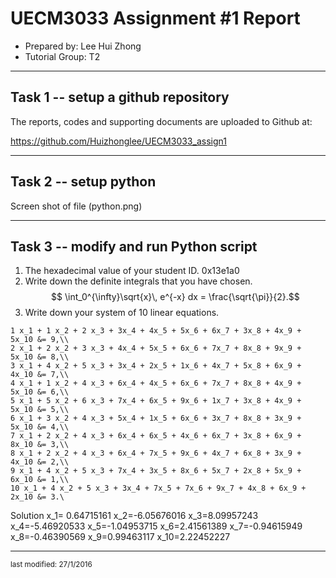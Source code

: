 UECM3033 Assignment #1 Report
========================================================

- Prepared by: Lee Hui Zhong
- Tutorial Group: T2

--------------------------------------------------------

## Task 1 -- setup a github repository

The reports, codes and supporting documents are uploaded to Github at: 

https://github.com/Huizhonglee/UECM3033_assign1


---------------------------------------------------------

## Task 2 -- setup python

Screen shot of file (python.png)




------------------------------------------------------------

## Task 3 -- modify and run Python script


1. The hexadecimal value of your student ID.
   0x13e1a0
2. Write down the definite integrals that you have chosen.
  $$ \int_0^{\infty}\sqrt{x}\, e^{-x} dx = \frac{\sqrt{\pi}}{2}.$$
3. Write down your system of 10 linear equations.

```
1 x_1 + 1 x_2 + 2 x_3 + 3x_4 + 4x_5 + 5x_6 + 6x_7 + 3x_8 + 4x_9 + 5x_10 &= 9,\\
2 x_1 + 2 x_2 + 3 x_3 + 4x_4 + 5x_5 + 6x_6 + 7x_7 + 8x_8 + 9x_9 + 5x_10 &= 8,\\
3 x_1 + 4 x_2 + 5 x_3 + 3x_4 + 2x_5 + 1x_6 + 4x_7 + 5x_8 + 6x_9 + 4x_10 &= 7,\\
4 x_1 + 1 x_2 + 4 x_3 + 6x_4 + 4x_5 + 6x_6 + 7x_7 + 8x_8 + 4x_9 + 5x_10 &= 6,\\
5 x_1 + 5 x_2 + 6 x_3 + 7x_4 + 6x_5 + 9x_6 + 1x_7 + 3x_8 + 4x_9 + 5x_10 &= 5,\\
6 x_1 + 3 x_2 + 4 x_3 + 5x_4 + 1x_5 + 6x_6 + 3x_7 + 8x_8 + 3x_9 + 5x_10 &= 4,\\
7 x_1 + 2 x_2 + 4 x_3 + 6x_4 + 6x_5 + 4x_6 + 6x_7 + 3x_8 + 6x_9 + 8x_10 &= 3,\\
8 x_1 + 2 x_2 + 4 x_3 + 6x_4 + 7x_5 + 9x_6 + 4x_7 + 6x_8 + 3x_9 + 4x_10 &= 2,\\
9 x_1 + 4 x_2 + 5 x_3 + 7x_4 + 3x_5 + 8x_6 + 5x_7 + 2x_8 + 5x_9 + 6x_10 &= 1,\\
10 x_1 + 4 x_2 + 5 x_3 + 3x_4 + 7x_5 + 7x_6 + 9x_7 + 4x_8 + 6x_9 + 2x_10 &= 3.\
```
Solution 
x_1= 0.64715161 x_2=-6.05676016  x_3=8.09957243 x_4=-5.46920533 x_5=-1.04953715  x_6=2.41561389 x_7=-0.94615949 x_8=-0.46390569  x_9=0.99463117  x_10=2.22452227

-----------------------------------

<sup>last modified: 27/1/2016</sup>
